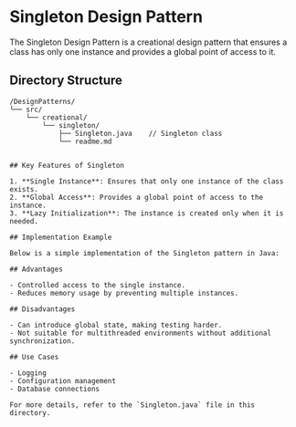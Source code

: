 # Singleton Design Pattern

The Singleton Design Pattern is a creational design pattern that ensures a class has only one instance and provides a global point of access to it.

## Directory Structure

```
/DesignPatterns/
└── src/
    └── creational/
        └── singleton/
            ├── Singleton.java    // Singleton class
            └── readme.md
```
```

## Key Features of Singleton

1. **Single Instance**: Ensures that only one instance of the class exists.
2. **Global Access**: Provides a global point of access to the instance.
3. **Lazy Initialization**: The instance is created only when it is needed.

## Implementation Example

Below is a simple implementation of the Singleton pattern in Java:

## Advantages

- Controlled access to the single instance.
- Reduces memory usage by preventing multiple instances.

## Disadvantages

- Can introduce global state, making testing harder.
- Not suitable for multithreaded environments without additional synchronization.

## Use Cases

- Logging
- Configuration management
- Database connections

For more details, refer to the `Singleton.java` file in this directory.  